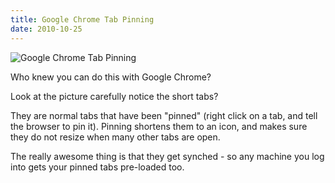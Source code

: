 ```yaml
---
title: Google Chrome Tab Pinning
date: 2010-10-25
---
```


![Google Chrome Tab Pinning](https://source.unsplash.com/dUPDhdeCN84/1600x900)

Who knew you can do this with Google Chrome?

Look at the picture carefully notice the short tabs?

They are normal tabs that have been "pinned" (right click on a tab, and tell the browser to pin it). Pinning shortens them to an icon, and makes sure they do not resize when many other tabs are open.

The really awesome thing is that they get synched - so any machine you log into gets your pinned tabs pre-loaded too.